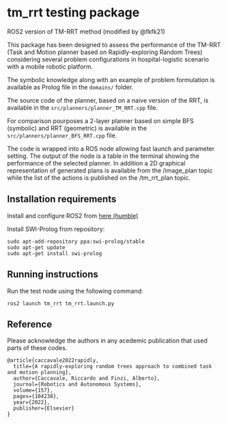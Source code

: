 # tm_rrt testing package

ROS2 version of TM-RRT method (modified by @fkfk21)

This package has been designed to assess the performance of the TM-RRT (Task and Motion planner based on Rapidly-exploring Random Trees) considering several problem configurations in hospital-logistic scenario with a mobile robotic platform.

The symbolic knowledge along with an example of problem formulation is available as Prolog file in the ```domains/``` folder.

The source code of the planner, based on a naive version of the RRT, is available in the ```src/planners/planner_TM_RRT.cpp``` file.

For comparison pourposes a 2-layer planner based on simple BFS (symbolic) and RRT (geometric) is available in the ```src/planners/planner_BFS_RRT.cpp``` file.

The code is wrapped into a ROS node allowing fast launch and parameter setting. The output of the node is a table in the terminal showing the performance of the selected planner. In addition a 2D graphical representation of generated plans is available from the /image_plan topic while the list of the actions is published on the /tm_rrt_plan topic.

## Installation requirements
Install and configure ROS2 from [here (humble)](https://docs.ros.org/en/humble/Installation.html) 

Install SWI-Prolog from repository:
```
sudo apt-add-repository ppa:swi-prolog/stable
sudo apt-get update
sudo apt-get install swi-prolog
```

## Running instructions
Run the test node using the following command:
```
ros2 launch tm_rrt tm_rrt.launch.py
```

## Reference
Please acknowledge the authors in any acedemic publication that used parts of these codes.
```
@article{caccavale2022rapidly,
  title={A rapidly-exploring random trees approach to combined task and motion planning},
  author={Caccavale, Riccardo and Finzi, Alberto},
  journal={Robotics and Autonomous Systems},
  volume={157},
  pages={104238},
  year={2022},
  publisher={Elsevier}
}
```
